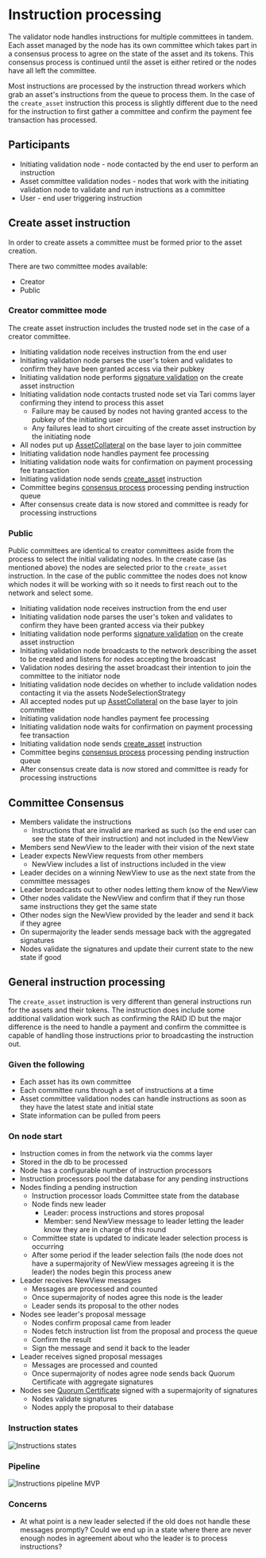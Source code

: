 # Instruction processing

The validator node handles instructions for multiple committees in tandem. Each asset managed by the node has its own committee which takes part in a consensus process to agree on the state of the asset and its tokens. This consensus process is continued until the asset is either retired or the nodes have all left the committee.

Most instructions are processed by the instruction thread workers which grab an asset's instructions from the queue to process them. In the case of the `create_asset` instruction this process is slightly different due to the need for the instruction to first gather a committee and confirm the payment fee transaction has processed.

## Participants

- Initiating validation node - node contacted by the end user to perform an instruction
- Asset committee validation nodes - nodes that work with the initiating validation node to validate and run instructions as a committee
- User - end user triggering instruction

## Create asset instruction

In order to create assets a committee must be formed prior to the asset creation.

There are two committee modes available:
- Creator
- Public

### Creator committee mode

The create asset instruction includes the trusted node set in the case of a creator committee.

- Initiating validation node receives instruction from the end user
- Initiating validation node parses the user's token and validates to confirm they have been granted access via their pubkey
- Initiating validation node performs [signature validation](https://rfc.tari.com/RFC-0311_AssetTemplates.html#signature-validation) on the create asset instruction
- Initiating validation node contacts trusted node set via Tari comms layer confirming they intend to process this asset
  - Failure may be caused by nodes not having granted access to the pubkey of the initiating user
  - Any failures lead to short circuiting of the create asset instruction by the initiating node
- All nodes put up [AssetCollateral](https://rfc.tari.com/Glossary.html#assetcollateral) on the base layer to join committee
- Initiating validation node handles payment fee processing
- Initiating validation node waits for confirmation on payment processing fee transaction
- Initiating validation node sends [create_asset](https://rfc.tari.com/RFC-0311_AssetTemplates.html#implementation) instruction
- Committee begins [consensus process](https://rfc.tari.com/RFC-0340_VNConsensusOverview.html#overview) processing pending instruction queue
- After consensus create data is now stored and committee is ready for processing instructions

### Public

Public committees are identical to creator committees aside from the process to select the initial validating nodes. In the create case (as mentioned above) the nodes are selected prior to the `create_asset` instruction. In the case of the public committee the nodes does not know which nodes it will be working with so it needs to first reach out to the network and select some.

- Initiating validation node receives instruction from the end user
- Initiating validation node parses the user's token and validates to confirm they have been granted access via their pubkey
- Initiating validation node performs [signature validation](https://rfc.tari.com/RFC-0311_AssetTemplates.html#signature-validation) on the create asset instruction
- Initiating validation node broadcasts to the network describing the asset to be created and listens for nodes accepting the broadcast
- Validation nodes desiring the asset broadcast their intention to join the committee to the initiator node
- Initiating validation node decides on whether to include validation nodes contacting it via the assets NodeSelectionStrategy
- All accepted nodes put up [AssetCollateral](https://rfc.tari.com/Glossary.html#assetcollateral) on the base layer to join committee
- Initiating validation node handles payment fee processing
- Initiating validation node waits for confirmation on payment processing fee transaction
- Initiating validation node sends [create_asset](https://rfc.tari.com/RFC-0311_AssetTemplates.html#implementation) instruction
- Committee begins [consensus process](https://rfc.tari.com/RFC-0340_VNConsensusOverview.html#overview) processing pending instruction queue
- After consensus create data is now stored and committee is ready for processing instructions

## Committee Consensus

- Members validate the instructions
  - Instructions that are invalid are marked as such (so the end user can see the state of their instruction) and not included in the NewView
- Members send NewView to the leader with their vision of the next state
- Leader expects NewView requests from other members
  - NewView includes a list of instructions included in the view
- Leader decides on a winning NewView to use as the next state from the committee messages
- Leader broadcasts out to other nodes letting them know of the NewView
- Other nodes validate the NewView and confirm that if they run those same instructions they get the same state
- Other nodes sign the NewView provided by the leader and send it back if they agree
- On supermajority the leader sends message back with the aggregated signatures
- Nodes validate the signatures and update their current state to the new state if good

## General instruction processing

The `create_asset` instruction is very different than general instructions run for the assets and their tokens. The instruction does include some additional validation work such as confirming the RAID ID but the major difference is the need to handle a payment and confirm the committee is capable of handling those instructions prior to broadcasting the instruction out.

### Given the following

- Each asset has its own committee
- Each committee runs through a set of instructions at a time
- Asset committee validation nodes can handle instructions as soon as they have the latest state and initial state
- State information can be pulled from peers

### On node start

- Instruction comes in from the network via the comms layer
- Stored in the db to be processed
- Node has a configurable number of instruction processors
- Instruction processors pool the database for any pending instructions
- Nodes finding a pending instruction
  - Instruction processor loads Committee state from the database
  - Node finds new leader
    - Leader: process instructions and stores proposal
    - Member: send NewView message to leader letting the leader know they are in charge of this round
  - Committee state is updated to indicate leader selection process is occurring
  - After some period if the leader selection fails (the node does not have a supermajority of NewView messages agreeing it is the leader) the nodes begin this process anew
- Leader receives NewView messages
  - Messages are processed and counted
  - Once supermajority of nodes agree this node is the leader
  - Leader sends its proposal to the other nodes
- Nodes see leader's proposal message
  - Nodes confirm proposal came from leader
  - Nodes fetch instruction list from the proposal and process the queue
  - Confirm the result
  - Sign the message and send it back to the leader
- Leader receives signed proposal messages
  - Messages are processed and counted
  - Once supermajority of nodes agree node sends back Quorum Certificate with aggregate signatures
- Nodes see [Quorum Certificate](https://rfc.tari.com/RFC-0340_VNConsensusOverview.html#quorum-certificate) signed with a supermajority of signatures
  - Nodes validate signatures
  - Nodes apply the proposal to their database

### Instruction states

![Instructions states](instructions/states.mmd.svg)

### Pipeline

![Instructions pipeline MVP](instructions/pipeline.mmd.svg)

### Concerns

  - At what point is a new leader selected if the old does not handle these messages promptly? Could we end up in a state where there are never enough nodes in agreement about who the leader is to process instructions?
